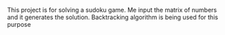 This project is for solving a sudoku game. Me input the matrix of numbers and it generates the solution. Backtracking algorithm is being used for this purpose